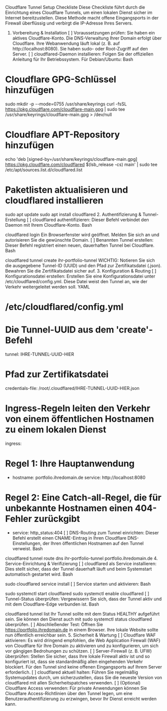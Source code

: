 Cloudflare Tunnel Setup Checkliste
Diese Checkliste führt durch die Einrichtung eines Cloudflare Tunnels, um einen lokalen Dienst sicher im Internet bereitzustellen. Diese Methode macht offene Eingangsports in der Firewall überflüssig und verbirgt die IP-Adresse Ihres Servers.

1. Vorbereitung & Installation
[ ] Voraussetzungen prüfen:
Sie haben ein aktives Cloudflare-Konto.
Die DNS-Verwaltung Ihrer Domain erfolgt über Cloudflare.
Ihre Webanwendung läuft lokal (z. B. auf http://localhost:8080).
Sie haben sudo- oder Root-Zugriff auf den Server.
[ ] cloudflared-Daemon installieren:
Folgen Sie der offiziellen Anleitung für Ihr Betriebssystem. Für Debian/Ubuntu:
Bash

# Cloudflare GPG-Schlüssel hinzufügen
sudo mkdir -p --mode=0755 /usr/share/keyrings
curl -fsSL https://pkg.cloudflare.com/cloudflare-main.gpg | sudo tee /usr/share/keyrings/cloudflare-main.gpg > /dev/null
# Cloudflare APT-Repository hinzufügen
echo 'deb [signed-by=/usr/share/keyrings/cloudflare-main.gpg] https://pkg.cloudflare.com/cloudflared $(lsb_release -cs) main' | sudo tee /etc/apt/sources.list.d/cloudflared.list
# Paketlisten aktualisieren und cloudflared installieren
sudo apt update
sudo apt install cloudflared
2. Authentifizierung & Tunnel-Erstellung
[ ] cloudflared authentifizieren:
Dieser Befehl verbindet den Daemon mit Ihrem Cloudflare-Konto.
Bash

cloudflared login
Ein Browserfenster wird geöffnet. Melden Sie sich an und autorisieren Sie die gewünschte Domain.
[ ] Benannten Tunnel erstellen:
Dieser Befehl registriert einen neuen, dauerhaften Tunnel bei Cloudflare.
Bash

cloudflared tunnel create ihr-portfolio-tunnel
WICHTIG: Notieren Sie sich die ausgegebene Tunnel-ID (UUID) und den Pfad zur Zertifikatsdatei (<UUID>.json). Bewahren Sie die Zertifikatsdatei sicher auf.
3. Konfiguration & Routing
[ ] Konfigurationsdatei erstellen:
Erstellen Sie eine Konfigurationsdatei unter /etc/cloudflared/config.yml. Diese Datei weist den Tunnel an, wie der Verkehr weitergeleitet werden soll.
YAML

# /etc/cloudflared/config.yml
# Die Tunnel-UUID aus dem 'create'-Befehl
tunnel: IHRE-TUNNEL-UUID-HIER
# Pfad zur Zertifikatsdatei
credentials-file: /root/.cloudflared/IHRE-TUNNEL-UUID-HIER.json

# Ingress-Regeln leiten den Verkehr von einem öffentlichen Hostnamen zu einem lokalen Dienst
ingress:
  # Regel 1: Ihre Hauptanwendung
  - hostname: portfolio.ihredomain.de
    service: http://localhost:8080

  # Regel 2: Eine Catch-all-Regel, die für unbekannte Hostnamen einen 404-Fehler zurückgibt
  - service: http_status:404
[ ] DNS-Routing zum Tunnel einrichten:
Dieser Befehl erstellt einen CNAME-Eintrag in Ihren Cloudflare DNS-Einstellungen, der Ihren öffentlichen Hostnamen auf den Tunnel verweist.
Bash

cloudflared tunnel route dns ihr-portfolio-tunnel portfolio.ihredomain.de
4. Service-Einrichtung & Verifizierung
[ ] cloudflared als Service installieren:
Dies stellt sicher, dass der Tunnel dauerhaft läuft und beim Systemstart automatisch gestartet wird.
Bash

sudo cloudflared service install
[ ] Service starten und aktivieren:
Bash

sudo systemctl start cloudflared
sudo systemctl enable cloudflared
[ ] Tunnel-Status überprüfen:
Vergewissern Sie sich, dass der Tunnel aktiv und mit dem Cloudflare-Edge verbunden ist.
Bash

cloudflared tunnel list
Ihr Tunnel sollte mit dem Status HEALTHY aufgeführt sein. Sie können den Dienst auch mit sudo systemctl status cloudflared überprüfen.
[ ] Abschließender Test:
Öffnen Sie https://portfolio.ihredomain.de in einem Browser. Ihre lokale Website sollte nun öffentlich erreichbar sein.
5. Sicherheit & Wartung
[ ] Cloudflare WAF aktivieren:
Es wird dringend empfohlen, die Web Application Firewall (WAF) von Cloudflare für Ihre Domain zu aktivieren und zu konfigurieren, um sich vor gängigen Bedrohungen zu schützen.
[ ] Server-Firewall (z. B. UFW) überprüfen:
Stellen Sie sicher, dass Ihre lokale Firewall aktiv ist und so konfiguriert ist, dass sie standardmäßig allen eingehenden Verkehr blockiert. Für den Tunnel sind keine offenen Eingangsports auf Ihrem Server erforderlich.
[ ] cloudflared aktuell halten:
Führen Sie regelmäßig Systemupdates durch, um sicherzustellen, dass Sie die neueste Version von cloudflared mit allen Sicherheitspatches verwenden.
[ ] (Optional) Cloudflare Access verwenden:
Für private Anwendungen können Sie Cloudflare Access-Richtlinien über den Tunnel legen, um eine Benutzerauthentifizierung zu erzwingen, bevor Ihr Dienst erreicht werden kann.
